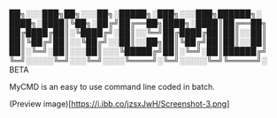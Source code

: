  ██╗░░░███╗██╗░░░██╗░█████╗░███╗░░░███╗██████╗░
████╗░████║╚██╗░██╔╝██╔══██╗████╗░████║██╔══██╗
██╔████╔██║░╚████╔╝░██║░░╚═╝██╔████╔██║██║░░██║
██║╚██╔╝██║░░╚██╔╝░░██║░░██╗██║╚██╔╝██║██║░░██║
██║░╚═╝░██║░░░██║░░░╚█████╔╝██║░╚═╝░██║██████╔╝
╚═╝░░░░░╚═╝░░░╚═╝░░░░╚════╝░╚═╝░░░░░╚═╝╚═════╝░ BETA

MyCMD is an easy to use command line coded in batch.

(Preview image)[https://i.ibb.co/jzsxJwH/Screenshot-3.png]
